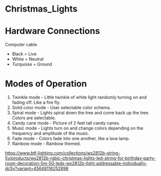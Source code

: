 # Christmas_Lights

# Hardware Connections
Computer cable
- Black = Live
- White = Neutral
- Turquoise = Ground


# Modes of Operation
1. Twinkle mode - Little twinkle of white light randomly turning on and fading off. Like a fire fly.
2. Solid color mode - User selectable color schema.
3. Spiral mode - Lights spiral down the tree and come back up the tree. Colors are selectable.
4. Candy cane mode - Picture of 2 feet tall candy canes.
5. Music mode - Lights turn on and change colors depending on the frequency and amplitude of the music.
6. Fade mode - Colors fade into one another, like a lava lamp.
7. Rainbow mode - Rainbow themed.

https://www.btf-lighting.com/collections/ws2812b-string-5v/products/ws2812b-rgbic-christmas-lights-led-string-for-birthday-party-room-decoration-5m-50-leds-ws2812b-light-addressable-individually-dc5v?variant=45648116252898